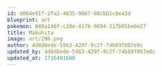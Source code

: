 ```yaml
---
id: d064e91f-2fa2-4835-9067-80cbb1c8ea3d
blueprint: art
pokemon: 040a146f-c28e-417b-9694-317b05bebe27
title: Makuhita
image: art/296.png
author: 4d8d6ede-5963-429f-9c2f-74b897007e0c
updated_by: 4d8d6ede-5963-429f-9c2f-74b897007e0c
updated_at: 1716491688
---
```

